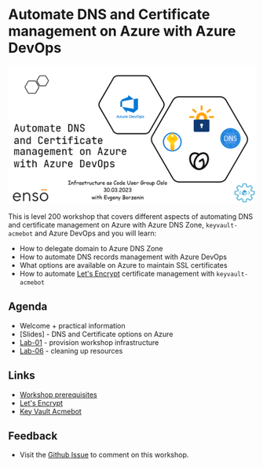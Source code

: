 # Automate DNS and Certificate management on Azure with Azure DevOps

![logo](images/logo.png)

This is level 200 workshop that covers different aspects of automating DNS and certificate management on Azure with Azure DNS Zone, `keyvault-acmebot` and Azure DevOps and you will learn: 

* How to delegate domain to Azure DNS Zone
* How to automate DNS records management with Azure DevOps
* What options are available on Azure to maintain SSL certificates
* How to automate [Let's Encrypt](https://letsencrypt.org/) certificate management with `keyvault-acmebot`


## Agenda
 
* Welcome + practical information
* [Slides] - DNS and Certificate options on Azure
* [Lab-01](labs/lab-01/readme.md) - provision workshop infrastructure
* [Lab-06](labs/lab-06/readme.md) - cleaning up resources

  
## Links

* [Workshop prerequisites](prerequisites.md)
* [Let's Encrypt](https://letsencrypt.org/)
* [Key Vault Acmebot](https://github.com/shibayan/keyvault-acmebot)

## Feedback

* Visit the [Github Issue](https://github.com/evgenyb/iac-workshops/issues/7) to comment on this workshop. 
